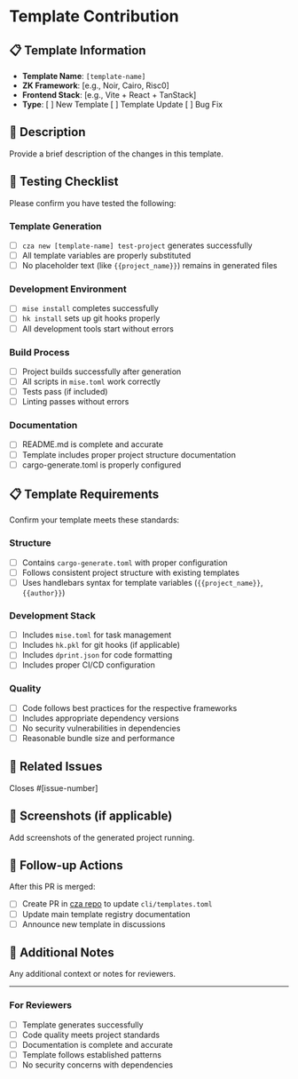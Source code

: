 # Template Contribution

## 📋 Template Information
- **Template Name**: `[template-name]`
- **ZK Framework**: [e.g., Noir, Cairo, Risc0]
- **Frontend Stack**: [e.g., Vite + React + TanStack]
- **Type**: [ ] New Template [ ] Template Update [ ] Bug Fix

## 📝 Description
Provide a brief description of the changes in this template.

## 🧪 Testing Checklist
Please confirm you have tested the following:

### Template Generation
- [ ] `cza new [template-name] test-project` generates successfully
- [ ] All template variables are properly substituted
- [ ] No placeholder text (like `{{project_name}}`) remains in generated files

### Development Environment
- [ ] `mise install` completes successfully
- [ ] `hk install` sets up git hooks properly
- [ ] All development tools start without errors

### Build Process
- [ ] Project builds successfully after generation
- [ ] All scripts in `mise.toml` work correctly
- [ ] Tests pass (if included)
- [ ] Linting passes without errors

### Documentation
- [ ] README.md is complete and accurate
- [ ] Template includes proper project structure documentation
- [ ] cargo-generate.toml is properly configured

## 📋 Template Requirements
Confirm your template meets these standards:

### Structure
- [ ] Contains `cargo-generate.toml` with proper configuration
- [ ] Follows consistent project structure with existing templates
- [ ] Uses handlebars syntax for template variables (`{{project_name}}`, `{{author}}`)

### Development Stack
- [ ] Includes `mise.toml` for task management
- [ ] Includes `hk.pkl` for git hooks (if applicable)
- [ ] Includes `dprint.json` for code formatting
- [ ] Includes proper CI/CD configuration

### Quality
- [ ] Code follows best practices for the respective frameworks
- [ ] Includes appropriate dependency versions
- [ ] No security vulnerabilities in dependencies
- [ ] Reasonable bundle size and performance

## 🔗 Related Issues
Closes #[issue-number]

## 📸 Screenshots (if applicable)
Add screenshots of the generated project running.

## 🔄 Follow-up Actions
After this PR is merged:
- [ ] Create PR in [cza repo](https://github.com/sripwoud/cza) to update `cli/templates.toml`
- [ ] Update main template registry documentation
- [ ] Announce new template in discussions

## 💭 Additional Notes
Any additional context or notes for reviewers.

---

### For Reviewers
- [ ] Template generates successfully
- [ ] Code quality meets project standards  
- [ ] Documentation is complete and accurate
- [ ] Template follows established patterns
- [ ] No security concerns with dependencies